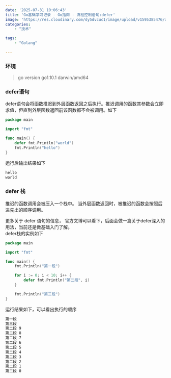 ```yaml
---
date: '2025-07-31 10:06:43'
title: 'Go基础学习记录 - Go指南 - 流程控制语句:defer'
image: 'https://res.cloudinary.com/dy5dvcuc1/image/upload/v1595385476/xiaorongmao/golang.jpg'
categories:
    - "技术"

tags:
    - "Golang"

---
```


### **环境**

> go version go1.10.1 darwin/amd64

### **defer语句**

defer语句会将函数推迟到外层函数返回之后执行。推迟调用的函数其参数会立即求值，但直到外层函数返回前该函数都不会被调用。如下

```go
package main

import "fmt"

func main() {
    defer fmt.Println("world")
    fmt.Println("hello")
}
```

运行后输出结果如下

```bash
hello
world
```

### **defer 栈**

推迟的函数调用会被压入一个栈中。 当外层函数返回时，被推迟的函数会按照后进先出的顺序调用。

更多关于 defer 语句的信息， 官方文博可以看下，后面会做一篇关于defer深入的用法，当前还是做基础入门了解。  
defer栈的实例如下

```go
package main

import "fmt"

func main() {
    fmt.Println("第一段")

    for i := 0; i < 10; i++ {
        defer fmt.Println("第二段", i)
    }

    fmt.Println("第三段")
}
```

运行结果如下，可以看出执行的顺序

```bash
第一段
第三段
第二段 9
第二段 8
第二段 7
第二段 6
第二段 5
第二段 4
第二段 3
第二段 2
第二段 1
第二段 0
```
